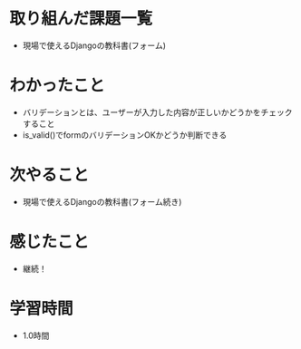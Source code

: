 # 取り組んだ課題一覧

- 現場で使えるDjangoの教科書(フォーム)

# わかったこと

- バリデーションとは、ユーザーが入力した内容が正しいかどうかをチェックすること
- is_valid()でformのバリデーションOKかどうか判断できる

# 次やること

- 現場で使えるDjangoの教科書(フォーム続き)

# 感じたこと

- 継続！

# 学習時間

- 1.0時間